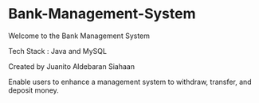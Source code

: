 # Bank-Management-System

Welcome to the Bank Management System 

Tech Stack : Java and MySQL

Created by Juanito Aldebaran Siahaan

Enable users to enhance a management system to withdraw, transfer,
and deposit money. 
